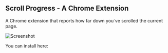 Scroll Progress - A Chrome Extension
------------------------------------

A Chrome extension that reports how far down you`ve scrolled the current page.

![Screenshot]()

You can install here: []()